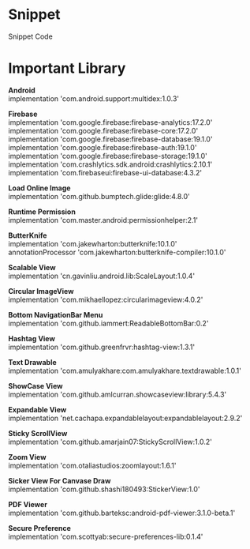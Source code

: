 # Snippet
Snippet Code

# Important Library

  **Android**  
  implementation 'com.android.support:multidex:1.0.3'

  **Firebase**  
  implementation 'com.google.firebase:firebase-analytics:17.2.0'  
  implementation 'com.google.firebase:firebase-core:17.2.0'  
  implementation 'com.google.firebase:firebase-database:19.1.0'  
  implementation 'com.google.firebase:firebase-auth:19.1.0'  
  implementation 'com.google.firebase:firebase-storage:19.1.0'  
  implementation 'com.crashlytics.sdk.android:crashlytics:2.10.1'  
  implementation 'com.firebaseui:firebase-ui-database:4.3.2'
  
  **Load Online Image**  
  implementation 'com.github.bumptech.glide:glide:4.8.0'  
  
  **Runtime Permission**  
  implementation 'com.master.android:permissionhelper:2.1'  
  
  **ButterKnife**  
  implementation 'com.jakewharton:butterknife:10.1.0'  
  annotationProcessor 'com.jakewharton:butterknife-compiler:10.1.0'  
  
  **Scalable View**  
  implementation 'cn.gavinliu.android.lib:ScaleLayout:1.0.4'  
  
  **Circular ImageView**  
  implementation 'com.mikhaellopez:circularimageview:4.0.2'  
  
  **Bottom NavigationBar Menu**  
  implementation 'com.github.iammert:ReadableBottomBar:0.2'  

  **Hashtag View**  
  implementation 'com.github.greenfrvr:hashtag-view:1.3.1'  
  
  **Text Drawable**  
  implementation 'com.amulyakhare:com.amulyakhare.textdrawable:1.0.1'  
  
  **ShowCase View**  
  implementation 'com.github.amlcurran.showcaseview:library:5.4.3' 
  
  **Expandable View**  
  implementation 'net.cachapa.expandablelayout:expandablelayout:2.9.2'  
  
  **Sticky ScrollView**  
  implementation 'com.github.amarjain07:StickyScrollView:1.0.2'  
  
  **Zoom View**  
  implementation 'com.otaliastudios:zoomlayout:1.6.1'  
  
  **Sicker View For Canvase Draw**  
  implementation 'com.github.shashi180493:StickerView:1.0'  
  
  **PDF Viewer**  
  implementation 'com.github.barteksc:android-pdf-viewer:3.1.0-beta.1'  
  
  **Secure Preference**  
  implementation 'com.scottyab:secure-preferences-lib:0.1.4'  

